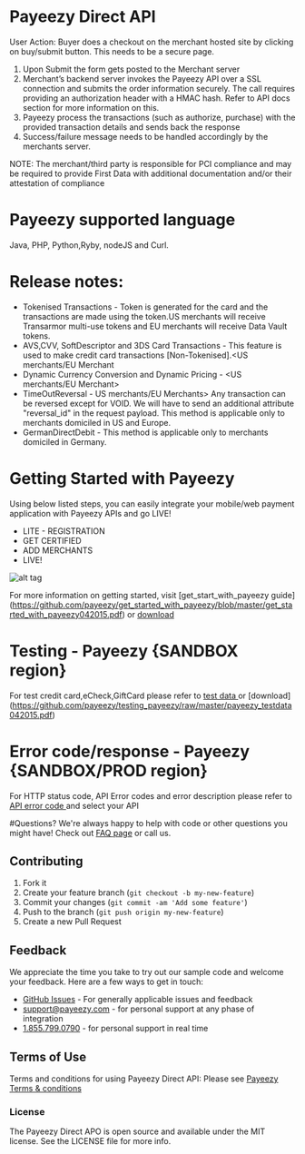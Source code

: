 # Payeezy Direct API

User Action: Buyer does a checkout on the merchant hosted site by clicking on buy/submit button. This needs to be a secure page.

1. Upon Submit the form gets posted to the Merchant server
2. Merchant’s backend server invokes the Payeezy API over a SSL connection and submits the order information securely. The call 
   requires providing an authorization header with a HMAC hash. Refer to API docs section for more information on this.
3. Payeezy process the transactions (such as authorize, purchase) with the provided transaction details and sends back the response
4. Success/failure message needs to be handled accordingly by the merchants server.

NOTE: The merchant/third party is responsible for PCI compliance and may be required to provide First Data with additional documentation and/or their attestation of compliance

# Payeezy supported language
Java, PHP, Python,Ryby, nodeJS and Curl. 

# Release notes:
* Tokenised Transactions - Token is generated for the card and the transactions are made using the token.US merchants will receive Transarmor multi-use tokens and EU merchants will receive Data Vault tokens.
* AVS,CVV, SoftDescriptor and 3DS Card Transactions - This feature is used to make credit card transactions [Non-Tokenised].<US merchants/EU Merchant
* Dynamic Currency Conversion and Dynamic Pricing - <US merchants/EU Merchant>
* TimeOutReversal - US merchants/EU Merchants> Any transaction can be reversed except for VOID.
We will have to send an additional attribute "reversal_id" in the request payload. This method is applicable only to merchants domiciled in US and Europe.
* GermanDirectDebit - <EU Merchants> This method is applicable only to merchants domiciled in Germany.

# Getting Started with Payeezy
Using below listed steps, you can easily integrate your mobile/web payment application with Payeezy APIs and go LIVE!
*	LITE  - REGISTRATION  
*	GET CERTIFIED
*	ADD MERCHANTS 
*	LIVE!

![alt tag](https://github.com/payeezy/get_started_with_payeezy/raw/master/payeezy_flow_diagram.png)

For more information on getting started, visit  [get_start_with_payeezy guide] (https://github.com/payeezy/get_started_with_payeezy/blob/master/get_started_with_payeezy042015.pdf) or [download](https://github.com/payeezy/get_started_with_payeezy/raw/master/get_started_with_payeezy042015.pdf)

# Testing - Payeezy {SANDBOX region}
For test credit card,eCheck,GiftCard please refer to [test data ](https://github.com/payeezy/testing_payeezy/blob/master/payeezy_testdata042015.pdf) or [download] (https://github.com/payeezy/testing_payeezy/raw/master/payeezy_testdata042015.pdf)

# Error code/response - Payeezy {SANDBOX/PROD region}
For HTTP status code, API Error codes and error description please refer to [API error code ](https://developer.payeezy.com/payeezy_new_docs/apis) and select your API

#Questions?
We're always happy to help with code or other questions you might have! Check out [FAQ page](https://developer.payeezy.com/faq-page) or call us. 

## Contributing
1. Fork it 
2. Create your feature branch (`git checkout -b my-new-feature`)
3. Commit your changes (`git commit -am 'Add some feature'`)
4. Push to the branch (`git push origin my-new-feature`)
5. Create a new Pull Request  

## Feedback
We appreciate the time you take to try out our sample code and welcome your feedback. 
Here are a few ways to get in touch:
* [GitHub Issues](https://github.com/payeezy/payeezy_direct_API/issues) - For generally applicable issues and feedback
* support@payeezy.com - for personal support at any phase of integration
* [1.855.799.0790](tel:+18557990790)  - for personal support in real time 

## Terms of Use
Terms and conditions for using Payeezy Direct API: Please see [Payeezy Terms & conditions](https://developer.payeezy.com/terms-use)
 
### License
The Payeezy Direct APO is open source and available under the MIT license. See the LICENSE file for more info.
